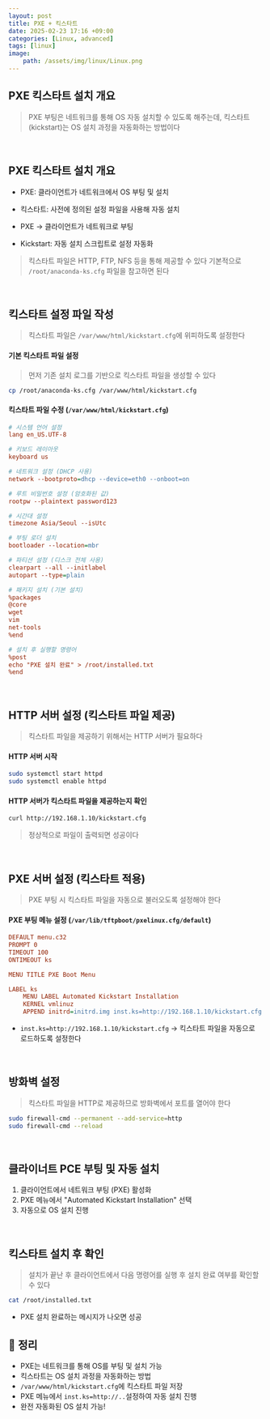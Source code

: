 ```yaml
---
layout: post
title: PXE + 킥스타트 
date: 2025-02-23 17:16 +09:00
categories: [Linux, advanced]
tags: [linux]
image:
    path: /assets/img/linux/Linux.png
---
```


## PXE 킥스타트 설치 개요
> PXE 부팅은 네트워크를 통해 OS 자동 설치할 수 있도록 해주는데, 킥스타트(kickstart)는 OS 설치 과정을 자동화하는 방법이다

<br>

## PXE 킥스타트 설치 개요

- PXE: 클라이언트가 네트워크에서 OS 부팅 및 설치
- 킥스타트: 사전에 정의된 설정 파일을 사용해 자동 설치

- PXE -> 클라이언트가 네트워크로 부팅
- Kickstart: 자동 설치 스크립트로 설정 자동화

> 킥스타트 파일은 HTTP, FTP, NFS 등을 통해 제공할 수 있다
> 기본적으로 `/root/anaconda-ks.cfg` 파일을 참고하면 된다

<br>

## 킥스타트 설정 파일 작성
> 킥스타트 파일은 `/var/www/html/kickstart.cfg`에 위피하도록 설정한다

#### 기본 킥스타트 파일 설정
> 먼저 기존 설치 로그를 기반으로 킥스타트 파일을 생성할 수 있다

```bash
cp /root/anaconda-ks.cfg /var/www/html/kickstart.cfg
```

#### 킥스타트 파일 수정 (`/var/www/html/kickstart.cfg`)

```ini
# 시스템 언어 설정
lang en_US.UTF-8

# 키보드 레이아웃
keyboard us

# 네트워크 설정 (DHCP 사용)
network --bootproto=dhcp --device=eth0 --onboot=on

# 루트 비밀번호 설정 (암호화된 값)
rootpw --plaintext password123

# 시간대 설정
timezone Asia/Seoul --isUtc

# 부팅 로더 설치
bootloader --location=mbr

# 파티션 설정 (디스크 전체 사용)
clearpart --all --initlabel
autopart --type=plain

# 패키지 설치 (기본 설치)
%packages
@core
wget
vim
net-tools
%end

# 설치 후 실행할 명령어
%post
echo "PXE 설치 완료" > /root/installed.txt
%end
```

<br>

## HTTP 서버 설정 (킥스타트 파일 제공)
> 킥스타트 파일을 제공하기 위해서는 HTTP 서버가 필요하다

#### HTTP 서버 시작

```bash
sudo systemctl start httpd
sudo systemctl enable httpd
```

#### HTTP 서버가 킥스타트 파일을 제공하는지 확인

```bash
curl http://192.168.1.10/kickstart.cfg
```

> 정상적으로 파일이 출력되면 성공이다

<br>

## PXE 서버 설정 (킥스타트 적용)
> PXE 부팅 시 킥스타트 파일을 자동으로 불러오도록 설정해야 한다

#### PXE 부팅 메뉴 설정 (`/var/lib/tftpboot/pxelinux.cfg/default`)

```ini
DEFAULT menu.c32
PROMPT 0
TIMEOUT 100
ONTIMEOUT ks

MENU TITLE PXE Boot Menu

LABEL ks
    MENU LABEL Automated Kickstart Installation
    KERNEL vmlinuz
    APPEND initrd=initrd.img inst.ks=http://192.168.1.10/kickstart.cfg
```

- `inst.ks=http://192.168.1.10/kickstart.cfg` -> 킥스타트 파일을 자동으로 로드하도록 설정한다


<br>

## 방화벽 설정

> 킥스타트 파일을 HTTP로 제공하므로 방화벽에서 포트를 열어야 한다

```bash
sudo firewall-cmd --permanent --add-service=http
sudo firewall-cmd --reload
```

<br>

## 클라이너트 PCE 부팅 및 자동 설치
1. 클라이언트에서 네트워크 부팅 (PXE) 활성화
2. PXE 메뉴에서 "Automated Kickstart Installation" 선택
3. 자동으로 OS 설치 진행 

<br>

## 킥스타트 설치 후 확인
> 설치가 끝난 후 클라이언트에서 다음 명령어를 실행 후 설치 완료 여부를 확인할 수 있다

```bash
cat /root/installed.txt
```

- PXE 설치 완료하는 메시지가 나오면 성공


## 🎯 정리
- PXE는 네트워크를 통해 OS를 부팅 및 설치 가능
- 킥스타트는 OS 설치 과정을 자동화하는 방법
- `/var/www/html/kickstart.cfg`에 킥스타트 파일 저장
- PXE 메뉴에서 `inst.ks=http://..`설정하여 자동 설치 진행
- 완전 자동화된 OS 설치 가능!
